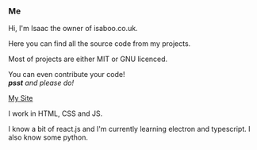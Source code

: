 ### Me

Hi,
I'm Isaac the owner of isaboo.co.uk.

Here you can find all the source code from my projects.

Most of projects are either MIT or GNU licenced.

You can even contribute your code!<br>
*__psst__ and please do!* 

[My Site](http://isaboo.github.io)<br>

I work in HTML, CSS and JS.

I know a bit of react.js and I'm currently learning electron and typescript. I also know some python.


